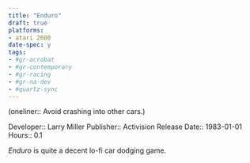 ```yaml
---
title: "Enduro"
draft: true
platforms:
- atari 2600
date-spec: y
tags:
- #gr-acrobat 
- #gr-contemporary 
- #gr-racing 
- #gr-na-dev 
- #quartz-sync
---
```


(oneliner:: Avoid crashing into other cars.)

Developer:: Larry Miller
Publisher:: Activision
Release Date:: 1983-01-01
Hours:: 0.1

*Enduro* is quite a decent lo-fi car dodging game.